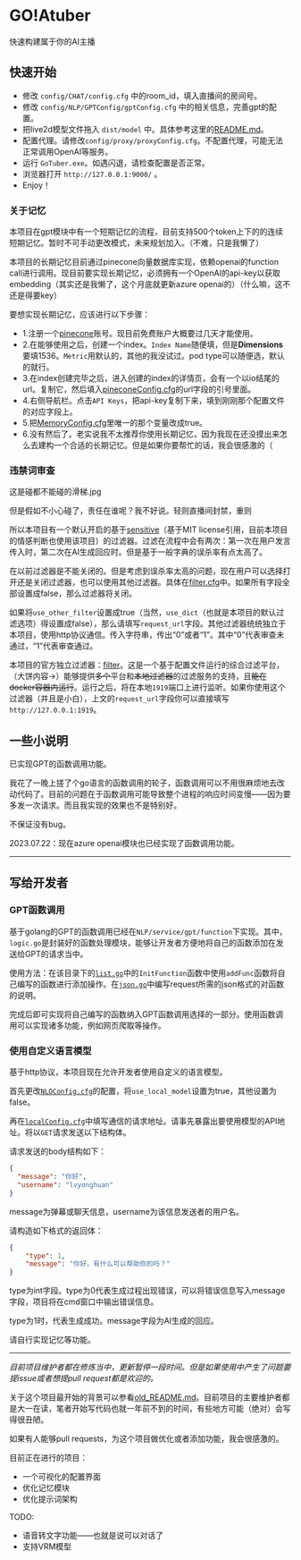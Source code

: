 ﻿# GO!Atuber
 
 快速构建属于你的AI主播

## 快速开始

- 修改 `config/CHAT/config.cfg` 中的room_id，填入直播间的房间号。
- 修改 `config/NLP/GPTConfig/gptConfig.cfg` 中的相关信息，完善gpt的配置。
- 把live2d模型文件拖入 `dist/model` 中。具体参考这里的[README.md](https://github.com/lvyonghuan/GoATuber/tree/main/dist/model)。
- 配置代理。请修改`config/proxy/proxyConfig.cfg`。不配置代理，可能无法正常调用OpenAI等服务。
- 运行 `GoTuber.exe`。如遇闪退，请检查配置是否正常。
- 浏览器打开 `http://127.0.0.1:9000/` 。
- Enjoy！

### 关于记忆

本项目在gpt模块中有一个短期记忆的流程，目前支持500个token上下的的连续短期记忆。暂时不可手动更改模式，未来规划加入。（不难，只是我懒了）

本项目的长期记忆目前通过pinecone向量数据库实现，依赖openai的function call进行调用。现目前要实现长期记忆，必须拥有一个OpenAI的api-key以获取embedding（其实还是我懒了，这个月底就更新azure openai的）（什么嘛，这不还是得要key）

要想实现长期记忆，应该进行以下步骤：
- 1.注册一个[pinecone](https://www.pinecone.io)账号。现目前免费账户大概要过几天才能使用。
- 2.在能够使用之后，创建一个index。`Index Name`随便填，但是**Dimensions**要填1536。`Metric`用默认的，其他的我没试过。pod type可以随便选，默认的就行。
- 3.在index创建完毕之后，进入创建的index的详情页，会有一个以io结尾的url。复制它，然后填入[pineconeConfig.cfg](config/MEMORY/pinecone/pineconeConfig.cfg)的url字段的引号里面。
- 4.右侧导航栏。点击`API Keys`，把api-key复制下来，填到刚刚那个配置文件的对应字段上。
- 5.把[MemoryConfig.cfg](config/MEMORY/MemoryConfig.cfg)里唯一的那个变量改成true。
- 6.没有然后了。老实说我不太推荐你使用长期记忆，因为我现在还没摸出来怎么去建构一个合适的长期记忆。但是如果你要帮忙的话，我会很感激的（

### 违禁词审查

这是碰都不能碰的滑梯.jpg

但是假如不小心碰了，责任在谁呢？我不好说。轻则直播间封禁，重则

所以本项目有一个默认开启的基于[sensitive](https://github.com/importcjj/sensitive)（基于MIT license引用，目前本项目的情感判断也使用该项目）的过滤器。过滤在流程中会有两次：第一次在用户发言传入时，第二次在AI生成回应时。但是基于一般字典的误杀率有点太高了。

在以前过滤器是不能关闭的。但是考虑到误杀率太高的问题，现在用户可以选择打开还是关闭过滤器，也可以使用其他过滤器。具体在[filter.cfg](config/MESSAGE/filter/filter.cfg)中。如果所有字段全部设置成false，那么过滤器将关闭。

如果将`use_other_filter`设置成true（当然，`use_dict`（也就是本项目的默认过滤选项）得设置成false），那么请填写`request_url`字段。其他过滤器统统独立于本项目，使用http协议通信。传入字符串，传出“0”或者“1”。其中“0”代表审查未通过，“1”代表审查通过。

本项目的官方独立过滤器：[filter](https://github.com/lvyonghuan/filter)。这是一个基于配置文件运行的综合过滤平台，（大饼内容->）能够提供~~多个~~平台和~~本地过滤器~~的过滤服务的支持，且~~能在docker容器内运行~~。运行之后，将在本地`1919`端口上进行监听。如果你使用这个过滤器（并且是小白），上文的`request_url`字段你可以直接填写`http://127.0.0.1:1919`。

## 一些小说明

已实现GPT的函数调用功能。

我花了一晚上搓了个go语言的函数调用的轮子，函数调用可以不用很麻烦地去改动代码了。目前的问题在于函数调用可能导致整个进程的响应时间变慢——因为要多发一次请求。而且我实现的效果也不是特别好。

不保证没有bug。

2023.07.22：现在azure openai模块也已经实现了函数调用功能。

---
## 写给开发者

### GPT函数调用
基于golang的GPT的函数调用已经在`NLP/service/gpt/function`下实现。其中，`logic.go`是封装好的函数处理模块，能够让开发者方便地将自己的函数添加在发送给GPT的请求当中。

使用方法：在该目录下的[`list.go`](NLP/service/gpt/function/list.go)中的`InitFunction`函数中使用`addFunc`函数将自己编写的函数进行添加操作。在[`json.go`](NLP/service/gpt/function/json.go)中编写request所需的json格式的对函数的说明。

完成后即可实现将自己编写的函数纳入GPT函数调用选择的一部分。使用函数调用可以实现诸多功能，例如网页爬取等操作。

### 使用自定义语言模型

基于http协议，本项目现在允许开发者使用自定义的语言模型。

首先更改[`NLOConfig.cfg`](config/NLP/NLPConfig.cfg)的配置，将`use_local_model`设置为true，其他设置为false。

再在[`localConfig.cfg`](config/NLP/localConfig/localConfig.cfg)中填写通信的请求地址。请事先暴露出要使用模型的API地址。将以`GET`请求发送以下结构体。

请求发送的body结构如下：
```json
{
  "message": "你好",
  "username": "lvyonghuan"
}
```
message为弹幕或聊天信息，username为该信息发送者的用户名。

请构造如下格式的返回体：

```json
{
	"type": 1,
	"message": "你好，有什么可以帮助你的吗？"
}
```
type为int字段。type为0代表生成过程出现错误，可以将错误信息写入message字段，项目将在cmd窗口中输出错误信息。

type为1时，代表生成成功。message字段为AI生成的回应。

请自行实现记忆等功能。

---

*目前项目维护者都在修炼当中，更新暂停一段时间。但是如果使用中产生了问题要提issue或者想提pull request都是欢迎的。*

关于这个项目最开始的背景可以参看[old_README.md](https://github.com/lvyonghuan/GoATuber/blob/main/old_README.md)。目前项目的主要维护者都是大一在读，笔者开始写代码也就一年前不到的时间，有些地方可能（绝对）会写得很丑陋。

如果有人能够pull requests，为这个项目做优化或者添加功能，我会很感激的。

目前正在进行的项目：
- 一个可视化的配置界面
- 优化记忆模块
- 优化提示词架构

TODO:
- 语音转文字功能——也就是说可以对话了
- 支持VRM模型
